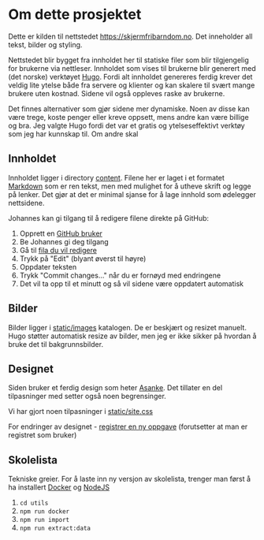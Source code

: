 # Om dette prosjektet

Dette er kilden til nettstedet https://skjermfribarndom.no. Det inneholder all tekst, bilder og styling.

Nettstedet blir bygget fra innholdet her til statiske filer som blir tilgjengelig for brukerne via nettleser. Innholdet som vises til brukerne blir generert med (det norske) verktøyet [Hugo](https://gohugo.io). Fordi alt innholdet genereres ferdig krever det veldig lite ytelse både fra servere og klienter og kan skalere til svært mange brukere uten kostnad. Sidene vil også oppleves raske av brukerne.

Det finnes alternativer som gjør sidene mer dynamiske. Noen av disse kan være trege, koste penger eller kreve oppsett, mens andre kan være billige og bra. Jeg valgte Hugo fordi det var et gratis og ytelseseffektivt verktøy som jeg har kunnskap til. Om andre skal 

## Innholdet

Innholdet ligger i directory [content](https://github.com/skjermfribarndom-no/skjermfribarndom-no.github.io/tree/main/content). Filene her er laget i et formatet [Markdown](https://docs.github.com/en/get-started/writing-on-github/getting-started-with-writing-and-formatting-on-github/basic-writing-and-formatting-syntax) som er ren tekst, men med mulighet for å utheve skrift og legge på lenker. Det gjør at det er minimal sjanse for å lage innhold som ødelegger nettsidene.

Johannes kan gi tilgang til å redigere filene direkte på GitHub:

1. Opprett en [GitHub bruker](https://github.com/signup)
2. Be Johannes gi deg tilgang
3. Gå til [fila du vil redigere](https://github.com/skjermfribarndom-no/skjermfribarndom-no.github.io/tree/main/content)
4. Trykk på "Edit" (blyant øverst til høyre)
5. Oppdater teksten
6. Trykk "Commit changes..." når du er fornøyd med endringene
7. Det vil ta opp til et minutt og så vil sidene være oppdatert automatisk

## Bilder

Bilder ligger i [static/images](https://github.com/skjermfribarndom-no/skjermfribarndom-no.github.io/blob/main/static/images) katalogen. De er beskjært og resizet manuelt. Hugo støtter automatisk resize av bilder, men jeg er ikke sikker på hvordan å bruke det til bakgrunnsbilder.

## Designet

Siden bruker et ferdig design som heter [Asanke](https://github.com/theNewDynamic/gohugo-theme-ananke). Det tillater en del tilpasninger med setter også noen begrensinger.

Vi har gjort noen tilpasninger i [static/site.css](https://github.com/skjermfribarndom-no/skjermfribarndom-no.github.io/blob/main/static/site.css)

For endringer av designet - [registrer en ny oppgave](https://github.com/skjermfribarndom-no/skjermfribarndom-no.github.io/issues/new) (forutsetter at man er registret som bruker)

## Skolelista

Tekniske greier. For å laste inn ny versjon av skolelista, trenger man først å ha installert [Docker](https://docker.com) og [NodeJS](https://nodejs.org)

1. `cd utils`
2. `npm run docker`
3. `npm run import`
4. `npm run extract:data`